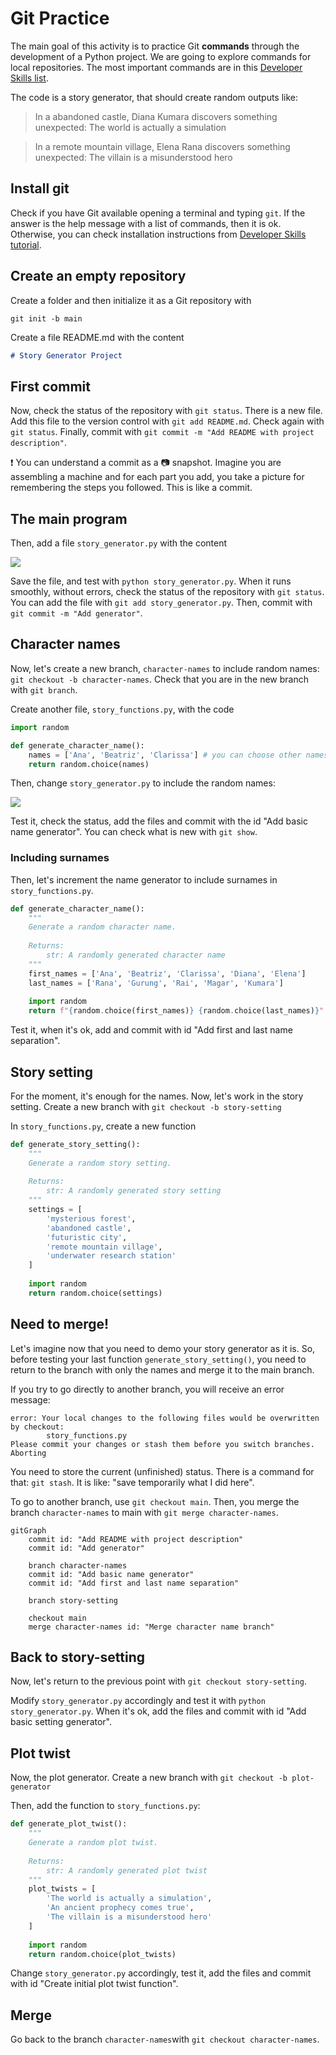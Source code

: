 # Git Practice

The main goal of this activity is to practice Git **commands** through the development of a Python project. We are going to explore commands for local repositories. The most important commands are in this [Developer Skills list](https://github.blog/developer-skills/github/top-12-git-commands-every-developer-must-know/).

The code is a story generator, that should create random outputs like:

> In a abandoned castle, Diana Kumara discovers something unexpected:
    The world is actually a simulation

> In a remote mountain village, Elena Rana discovers something unexpected:
    The villain is a misunderstood hero


## Install git

Check if you have Git available opening a terminal and typing `git`. If the answer is the help message with a list of commands, then it is ok. Otherwise, you can check installation instructions from [Developer Skills tutorial](https://github.blog/developer-skills/programming-languages-and-frameworks/what-is-git-our-beginners-guide-to-version-control/#how-do-i-install-git).

## Create an empty repository

Create a folder and then initialize it as a Git repository with
```
git init -b main
```

Create a file README.md with the content
```markdown
# Story Generator Project
```

## First commit

Now, check the status of the repository with `git status`. There is a new file. Add this file to the version control with `git add README.md`. Check again with `git status`. Finally, commit with `git commit -m "Add README with project description"`.

:exclamation: You can understand a commit as a :camera: snapshot. Imagine you are assembling a machine and for each part you add, you take a picture for remembering the steps you followed. This is like a commit.

## The main program

Then, add a file `story_generator.py` with the content

![](img/generate_story.png)
<!--
```python
def generate_story():
    """Generate a story."""
    
    story = f"""
    In a *setting*, *character* discovers something unexpected:
    *twist*
    """
    return story

if __name__ == "__main__":
    print(generate_story())
```
-->

Save the file, and test with `python story_generator.py`. When it runs smoothly, without errors, check the status of the repository with `git status`. You can add the file with `git add story_generator.py`. Then, commit with `git commit -m "Add generator"`.

## Character names

Now, let's create a new branch, `character-names` to include random names:
`git checkout -b character-names`. Check that you are in the new branch with `git branch`.

Create another file, `story_functions.py`, with the code

```python
import random

def generate_character_name():
    names = ['Ana', 'Beatriz', 'Clarissa'] # you can choose other names
    return random.choice(names)
```

Then, change `story_generator.py` to include the random names:

![](img/generate-story-v2.png)
<!--
```python
from story_functions import generate_character_name

def generate_story():
    """Generate a complete random story."""
    character = generate_character_name()
    
    story = f"""
    In a *setting*, {character} discovers something unexpected:
    *twist*
    """
    return story

if __name__ == "__main__":
    print(generate_story())
```
-->

Test it, check the status, add the files and commit with the id "Add basic name generator". You can check what is new with `git show`.

### Including surnames

Then, let's increment the name generator to include surnames in `story_functions.py`.

```python
def generate_character_name():
    """
    Generate a random character name.
    
    Returns:
        str: A randomly generated character name
    """
    first_names = ['Ana', 'Beatriz', 'Clarissa', 'Diana', 'Elena']
    last_names = ['Rana', 'Gurung', 'Rai', 'Magar', 'Kumara']
    
    import random
    return f"{random.choice(first_names)} {random.choice(last_names)}"
```

Test it, when it's ok, add and commit with id "Add first and last name separation".

## Story setting

For the moment, it's enough for the names. Now, let's work in the story setting. Create a new branch with `git checkout -b story-setting`

In `story_functions.py`, create a new function
```python
def generate_story_setting():
    """
    Generate a random story setting.
    
    Returns:
        str: A randomly generated story setting
    """
    settings = [
        'mysterious forest',
        'abandoned castle',
        'futuristic city',
        'remote mountain village',
        'underwater research station'
    ]
    
    import random
    return random.choice(settings)
```

## Need to merge!

Let's imagine now that you need to demo your story generator as it is. So, before testing your last function `generate_story_setting()`, you need to return to the branch with only the names and merge it to the main branch.

If you try to go directly to another branch, you will receive an error message:

```
error: Your local changes to the following files would be overwritten by checkout:
        story_functions.py
Please commit your changes or stash them before you switch branches.
Aborting
```

You need to store the current (unfinished) status. There is a command for that: `git stash`. It is like: "save temporarily what I did here".

To go to another branch, use `git checkout main`. Then, you merge the branch `character-names` to main with `git merge character-names`.

```mermaid
gitGraph
    commit id: "Add README with project description"
    commit id: "Add generator"

    branch character-names
    commit id: "Add basic name generator"
    commit id: "Add first and last name separation"

    branch story-setting

    checkout main
    merge character-names id: "Merge character name branch"
```

## Back to story-setting

Now, let's return to the previous point with `git checkout story-setting`.

Modify `story_generator.py` accordingly and test it with `python story_generator.py`. When it's ok, add the files and commit with id "Add basic setting generator".

## Plot twist

Now, the plot generator. Create a new branch with `git checkout -b plot-generator`

Then, add the function to `story_functions.py`:
```python
def generate_plot_twist():
    """
    Generate a random plot twist.
    
    Returns:
        str: A randomly generated plot twist
    """
    plot_twists = [
        'The world is actually a simulation',
        'An ancient prophecy comes true',
        'The villain is a misunderstood hero'
    ]
    
    import random
    return random.choice(plot_twists)
```

Change `story_generator.py` accordingly, test it, add the files and commit with id "Create initial plot twist function".

## Merge

Go back to the branch `character-names`with `git checkout character-names`.